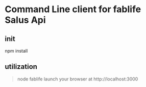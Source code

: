 # Command Line client for fablife Salus Api

## init
npm install

## utilization
> node fablife
> launch your browser at http://localhost:3000